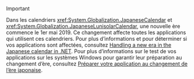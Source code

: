 
> [!IMPORTANT]
>  Dans les calendriers <xref:System.Globalization.JapaneseCalendar> et <xref:System.Globalization.JapaneseLunisolarCalendar>, une nouvelle ère commence le 1er mai 2019. Ce changement affecte toutes les applications qui utilisent ces calendriers. Pour plus d’informations et pour déterminer si vos applications sont affectées, consultez [Handling a new era in the Japanese calendar in .NET](https://blogs.msdn.microsoft.com/dotnet/2018/11/14/handling-a-new-era-in-the-japanese-calendar-in-net/). Pour plus d’informations sur le test de vos applications sur les systèmes Windows pour garantir leur préparation au changement d’ère, consultez [Préparer votre application au changement de l’ère japonaise](/windows/uwp/design/globalizing/japanese-era-change).

